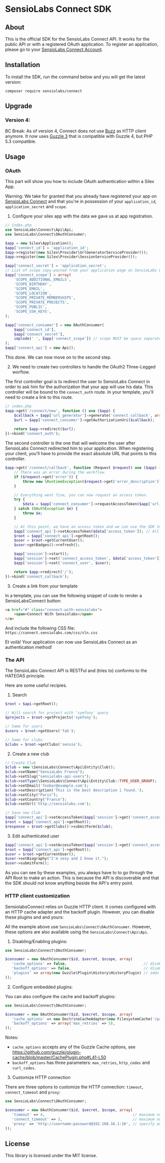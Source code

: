 # SensioLabs Connect SDK

## About

This is the official SDK for the SensioLabs Connect API. It works for the public
API or with a registered OAuth application. To register an application, please
go to your [SensioLabs Connect Account](https://connect.sensiolabs.com).

## Installation

To install the SDK, run the command below and you will get the latest version:

    composer require sensiolabs/connect

## Upgrade

### Version 4:

BC Break: As of version 4, Connect does not use [Buzz](https://github.com/kriswallsmith/Buzz) as HTTP client anymore. 
It now uses [Guzzle 3](https://github.com/guzzle/guzzle3) that is  compatible with Guzzle 4, but PHP 5.3 compatible.

## Usage

### OAuth

This part will show you how to include OAuth authentication within a Silex App.

Warning: We take for granted that you already have registered your app on
[SensioLabs Connect](https://connect.sensiolabs.com) and that you're in
possession of your `application_id`, `application_secret` and `scope`.

1. Configure your silex app with the data we gave us at app registration.

```php
// index.php
use SensioLabs\Connect\Api\Api;
use SensioLabs\Connect\OAuthConsumer;

$app = new Silex\Application();
$app['connect_id'] = 'application_id';
$app->register(new Silex\Provider\UrlGeneratorServiceProvider());
$app->register(new Silex\Provider\SessionServiceProvider());

$app['connect_secret'] = 'application_secret';
// List of scope copy-pasted from your application page on SensioLabs Connect
$app['connect_scope'] = array(
    'SCOPE_ADDITIONAL_EMAILS',
    'SCOPE_BIRTHDAY',
    'SCOPE_EMAIL',
    'SCOPE_LOCATION',
    'SCOPE_PRIVATE_MEMBERSHIPS',
    'SCOPE_PRIVATE_PROJECTS',
    'SCOPE_PUBLIC',
    'SCOPE_SSH_KEYS',
);

$app['connect_consumer'] = new OAuthConsumer(
    $app['connect_id'],
    $app['connect_secret'],
    implode(' ', $app['connect_scope']) // scope MUST be space separated
);
$app['connect_api'] = new Api();
```

This done. We can now move on to the second step.

2. We need to create two controllers to handle the OAuth2 Three-Legged worflow.

The first controller goal is to redirect the user to SensioLabs Connect in
order to ask him for the authorization that your app will use his data. This
controller will be bound to the `connect_auth` route. In your template,
you'll need to create a link to this route.

```php
// index.php
$app->get('/connect/new', function () use ($app) {
    $callback = $app['url_generator']->generate('connect_callback', array(), true);
    $url = $app['connect_consumer']->getAuthorizationUri($callback);
    
    return $app->redirect($url);
})->bind('connect_auth');
```

The second controller is the one that will welcome the user after SensioLabs
Connect redirected him to your application. When registering your client,
you'll have to provide the exact absolute URL that points to this
controller.

```php
$app->get('/connect/callback', function (Request $request) use ($app) {
    // There was an error during the workflow.
    if ($request->get('error')) {
        throw new \RuntimeException($request->get('error_description'));
    }

    // Everything went fine, you can now request an access token.
    try {
        $data = $app['connect_consumer']->requestAccessToken($app['url_generator']->generate('connect_callback', array(), true), $request->get('code'));
    } catch (OAuthException $e) {
        throw $e;
    }

    // At this point, we have an access token and we can use the SDK to request the API
    $app['connect_api']->setAccessToken($data['access_token']); // All further request will be done with this access token
    $root = $app['connect_api']->getRoot();
    $user = $root->getCurrentUser();
    $user->getBadges()->refresh();

    $app['session']->start();
    $app['session']->set('connect_access_token', $data['access_token']);
    $app['session']->set('connect_user', $user);

    return $app->redirect('/');
})->bind('connect_callback');
```

3. Create a link from your template

In a template, you can use the following snippet of code to render a
SensioLabsConnect button:

```html
<a href="#" class="connect-with-sensiolabs">
    <span>Connect With Sensiolabs</span>
</a>
```

And include the following CSS file: `https://connect.sensiolabs.com/css/sln.css`

Et voilà! Your application can now use SensioLabs Connect as an authentication
method!

### The API

The SensioLabs Connect API is RESTFul and (tries to) conforms to the HATEOAS
principle.

Here are some useful recipies.

1. Search

```php
$root = $api->getRoot();

// Will search for project with 'symfony' query
$projects = $root->getProjects('symfony');

// Same for users
$users = $root->getUsers('fab');

// Same for clubs
$clubs = $root->getClubs('sensio');
```

2. Create a new club

```php
// Create Club
$club = new \SensioLabs\Connect\Api\Entity\Club();
$club->setName("SensioLabs France");
$club->setSlug("sensiolabs-api-users");
$club->setType(\SensioLabs\Connect\Api\Entity\Club::TYPE_USER_GROUP);
$club->setEmail('foobar@example.com');
$club->setDescription('This is the best description i found.');
$club->setCity("Paris");
$club->setCountry("France");
$club->setUrl('http://sensiolabs.com');

// Save new Club
$app['connect_api']->setAccessToken($app['session']->get('connect_access_token'));
$root = $app['connect_api']->getRoot();
$response = $root->getClubs()->submitForm($club);
```

3. Edit authenticated user

```php
$app['connect_api']->setAccessToken($app['session']->get('connect_access_token'));
$root = $app['connect_api']->getRoot();
$user = $root->getCurrentUser();
$user->setBiography("I'm sexy and I know it.");
$user->submitForm();
```

As you can see by these examples, you always have to to go through the API Root
to make an action. This is because the API is discoverable and that the SDK
should not know anything beside the API's entry point.

### HTTP client customization

SensiolabsConnect relies on Guzzle HTTP client. It comes configured with an HTTP cache adapter and the backoff plugin.
However, you can disable these plugins and and yours:

All the example above use `SensioLabs\Connect\OAuthConsumer`. However, these options are also available using the
`SensioLabs\Connect\Api\Api`.

1. Disabling/Enabling plugins:

```php
use SensioLabs\Connect\OAuthConsumer;

$consumer = new OAuthConsumer($id, $secret, $scope, array(
   'cache_options' => false,                                   // disables the cache plugin
   'backoff_options' => false,                                 // disables the backoff plugin
   'plugins' => array(new Guzzle\Plugin\History\HistoryPlugin) // adds an array of plugins
));
```

2. Configure embedded plugins:

You can also configure the cache and backoff plugins:

```php
use SensioLabs\Connect\OAuthConsumer;

$consumer = new OAuthConsumer($id, $secret, $scope, array(
   'cache_options' => new DoctrineCacheAdapter(new FilesystemCache('/path/to/cache/files')), 
   'backoff_options' => array('max_retries' => 5),
));
```

Notes:
 - `cache_options` accepts any of the Guzzle Cache options, see https://github.com/guzzle/plugin-cache/blob/master/CachePlugin.php#L41-L50
 - `backoff_options` has three parameters: `max_retries`, `http_codes` and `curl_codes`.

3. Customize HTTP connection

There are three options to customize the HTTP connection: `timeout`, `connect_timeout` and `proxy`:

```php
use SensioLabs\Connect\OAuthConsumer;

$consumer = new OAuthConsumer($id, $secret, $scope, array(
   'timeout' => 4,                                        // maximum number of seconds to allow for an entire transfer to take place before timing out
   'connect_timeout' => 3,                                // maximum number of seconds to wait while trying to connect
   'proxy' => 'http://username:password@192.168.16.1:10', // specify an HTTP proxy
));
```

## License

This library is licensed under the MIT license.
